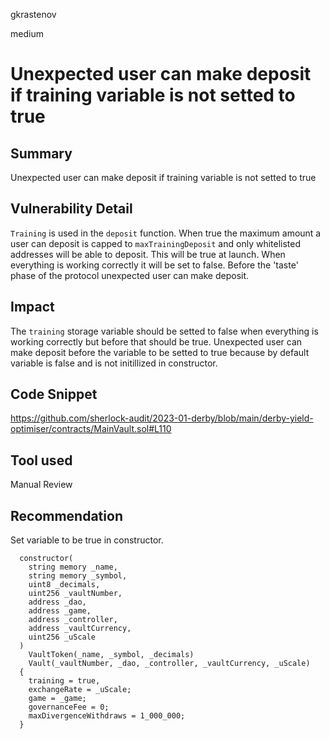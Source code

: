 gkrastenov

medium

# Unexpected user can make deposit if training variable is not setted to true

## Summary
Unexpected user can make deposit if training variable is not setted to true

## Vulnerability Detail
`Training` is used in the `deposit` function. When true the maximum amount a user can deposit is capped to `maxTrainingDeposit` and only whitelisted addresses will be able to deposit. This will be true at launch. When everything is working correctly it will be set to false. Before  the 'taste' phase of the protocol unexpected user can make deposit.

## Impact
The `training` storage variable should be setted to false when everything is working correctly but before that should be true. Unexpected user can make deposit before the variable to be setted to true because by default variable is false and is not initillized  in constructor.

## Code Snippet
https://github.com/sherlock-audit/2023-01-derby/blob/main/derby-yield-optimiser/contracts/MainVault.sol#L110

## Tool used

Manual Review

## Recommendation
Set variable to be true in constructor.

```solidity
  constructor(
    string memory _name,
    string memory _symbol,
    uint8 _decimals,
    uint256 _vaultNumber,
    address _dao,
    address _game,
    address _controller,
    address _vaultCurrency,
    uint256 _uScale
  )
    VaultToken(_name, _symbol, _decimals)
    Vault(_vaultNumber, _dao, _controller, _vaultCurrency, _uScale)
  {
    training = true,
    exchangeRate = _uScale;
    game = _game;
    governanceFee = 0;
    maxDivergenceWithdraws = 1_000_000;
  }
```